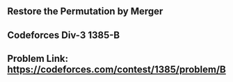 ## Restore the Permutation by Merger

## Codeforces Div-3 1385-B

## Problem Link: https://codeforces.com/contest/1385/problem/B